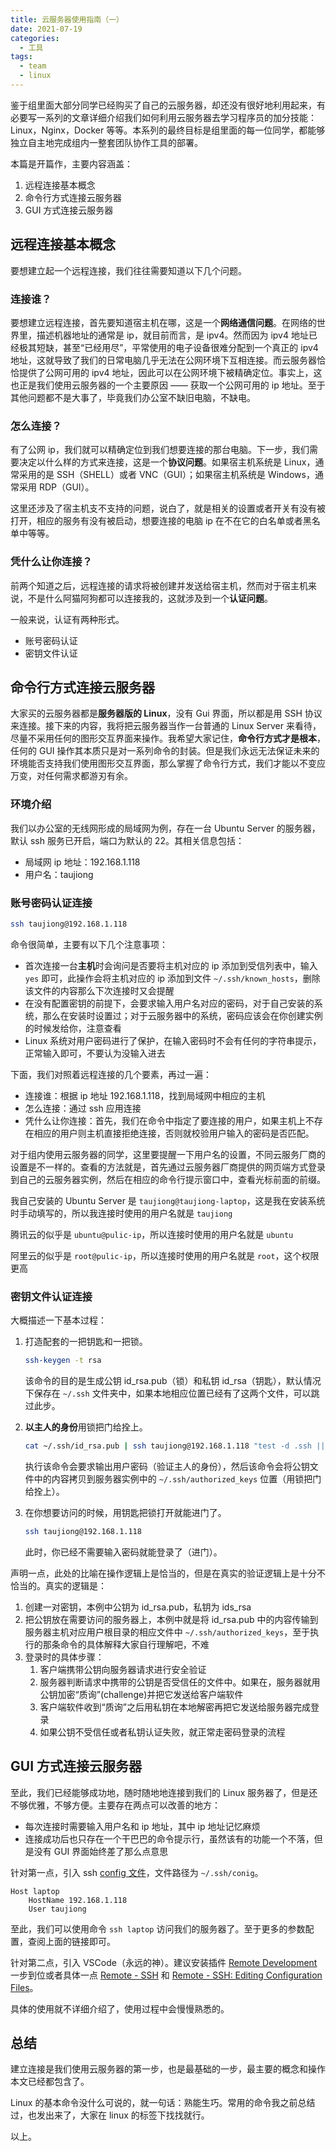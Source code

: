 ```yaml
---
title: 云服务器使用指南（一）
date: 2021-07-19
categories:
  - 工具
tags:
  - team
  - linux
---
```


鉴于组里面大部分同学已经购买了自己的云服务器，却还没有很好地利用起来，有必要写一系列的文章详细介绍我们如何利用云服务器去学习程序员的加分技能：Linux，Nginx，Docker 等等。本系列的最终目标是组里面的每一位同学，都能够独立自主地完成组内一整套团队协作工具的部署。

本篇是开篇作，主要内容涵盖：

1. 远程连接基本概念
2. 命令行方式连接云服务器
3. GUI 方式连接云服务器

<!-- more -->

## 远程连接基本概念

要想建立起一个远程连接，我们往往需要知道以下几个问题。

### 连接谁？

要想建立远程连接，首先要知道宿主机在哪，这是一个**网络通信问题**。在网络的世界里，描述机器地址的通常是 ip，就目前而言，是 ipv4。然而因为 ipv4 地址已经极其短缺，甚至“已经用尽”，平常使用的电子设备很难分配到一个真正的 ipv4 地址，这就导致了我们的日常电脑几乎无法在公网环境下互相连接。而云服务器恰恰提供了公网可用的 ipv4 地址，因此可以在公网环境下被精确定位。事实上，这也正是我们使用云服务器的一个主要原因 —— 获取一个公网可用的 ip 地址。至于其他问题都不是大事了，毕竟我们办公室不缺旧电脑，不缺电。

### 怎么连接？

有了公网 ip，我们就可以精确定位到我们想要连接的那台电脑。下一步，我们需要决定以什么样的方式来连接，这是一个**协议问题**。如果宿主机系统是 Linux，通常采用的是 SSH（SHELL）或者 VNC（GUI）；如果宿主机系统是 Windows，通常采用 RDP（GUI）。

这里还涉及了宿主机支不支持的问题，说白了，就是相关的设置或者开关有没有被打开，相应的服务有没有被启动，想要连接的电脑 ip 在不在它的白名单或者黑名单中等等。

### 凭什么让你连接？

前两个知道之后，远程连接的请求将被创建并发送给宿主机，然而对于宿主机来说，不是什么阿猫阿狗都可以连接我的，这就涉及到一个**认证问题**。

一般来说，认证有两种形式。

- 账号密码认证
- 密钥文件认证

## 命令行方式连接云服务器

大家买的云服务器都是**服务器版的 Linux**，没有 Gui 界面，所以都是用 SSH 协议来连接。接下来的内容，我将把云服务器当作一台普通的 Linux Server 来看待，尽量不采用任何的图形交互界面来操作。我希望大家记住，**命令行方式才是根本**，任何的 GUI 操作其本质只是对一系列命令的封装。但是我们永远无法保证未来的环境能否支持我们使用图形交互界面，那么掌握了命令行方式，我们才能以不变应万变，对任何需求都游刃有余。

### 环境介绍

我们以办公室的无线网形成的局域网为例，存在一台 Ubuntu Server 的服务器，默认 ssh 服务已开启，端口为默认的 22。其相关信息包括：

- 局域网 ip 地址：192.168.1.118
- 用户名：taujiong

### 账号密码认证连接

```bash
ssh taujiong@192.168.1.118
```

命令很简单，主要有以下几个注意事项：

- 首次连接一台**主机**时会询问是否要将主机对应的 ip 添加到受信列表中，输入 `yes` 即可，此操作会将主机对应的 ip 添加到文件 `~/.ssh/known_hosts`，删除该文件的内容那么下次连接时又会提醒
- 在没有配置密钥的前提下，会要求输入用户名对应的密码，对于自己安装的系统，那么在安装时设置过；对于云服务器中的系统，密码应该会在你创建实例的时候发给你，注意查看
- Linux 系统对用户密码进行了保护，在输入密码时不会有任何的字符串提示，正常输入即可，不要认为没输入进去

下面，我们对照着远程连接的几个要素，再过一遍：

- 连接谁：根据 ip 地址 192.168.1.118，找到局域网中相应的主机
- 怎么连接：通过 ssh 应用连接
- 凭什么让你连接：首先，我们在命令中指定了要连接的用户，如果主机上不存在相应的用户则主机直接拒绝连接，否则就校验用户输入的密码是否匹配。

对于组内使用云服务器的同学，这里要提醒一下用户名的设置，不同云服务厂商的设置是不一样的。查看的方法就是，首先通过云服务器厂商提供的网页端方式登录到自己的云服务器实例，然后在相应的命令行提示窗口中，查看光标前面的前缀。

我自己安装的 Ubuntu Server 是 `taujiong@taujiong-laptop`，这是我在安装系统时手动填写的，所以我连接时使用的用户名就是 `taujiong`

腾讯云的似乎是 `ubuntu@pulic-ip`，所以连接时使用的用户名就是 `ubuntu`

阿里云的似乎是 `root@pulic-ip`，所以连接时使用的用户名就是 `root`，这个权限更高

### 密钥文件认证连接

大概描述一下基本过程：

1. 打造配套的一把钥匙和一把锁。

   ```bash
   ssh-keygen -t rsa
   ```

   该命令的目的是生成公钥 id_rsa.pub（锁）和私钥 id_rsa（钥匙），默认情况下保存在 `~/.ssh` 文件夹中，如果本地相应位置已经有了这两个文件，可以跳过此步。

2. **以主人的身份**用锁把门给拴上。

   ```bash
   cat ~/.ssh/id_rsa.pub | ssh taujiong@192.168.1.118 "test -d .ssh || mkdir .ssh; cat >> ~/.ssh/authorized_keys"
   ```

   执行该命令会要求输出用户密码（验证主人的身份），然后该命令会将公钥文件中的内容拷贝到服务器实例中的 `~/.ssh/authorized_keys` 位置（用锁把门给拴上）。

3. 在你想要访问的时候，用钥匙把锁打开就能进门了。

   ```bash
   ssh taujiong@192.168.1.118
   ```

   此时，你已经不需要输入密码就能登录了（进门）。

声明一点，此处的比喻在操作逻辑上是恰当的，但是在真实的验证逻辑上是十分不恰当的。真实的逻辑是：

1. 创建一对密钥，本例中公钥为 id_rsa.pub，私钥为 ids_rsa
2. 把公钥放在需要访问的服务器上，本例中就是将 id_rsa.pub 中的内容传输到服务器主机对应用户根目录的相应文件中 `~/.ssh/authorized_keys`，至于执行的那条命令的具体解释大家自行理解吧，不难
3. 登录时的具体步骤：
   1. 客户端携带公钥向服务器请求进行安全验证
   2. 服务器判断请求中携带的公钥是否受信任的文件中。如果在，服务器就用公钥加密“质询”(challenge)并把它发送给客户端软件
   3. 客户端软件收到“质询”之后用私钥在本地解密再把它发送给服务器完成登录
   4. 如果公钥不受信任或者私钥认证失败，就正常走密码登录的流程

## GUI 方式连接云服务器

至此，我们已经能够成功地，随时随地地连接到我们的 Linux 服务器了，但是还不够优雅，不够方便。主要存在两点可以改善的地方：

- 每次连接时需要输入用户名和 ip 地址，其中 ip 地址记忆麻烦
- 连接成功后也只存在一个干巴巴的命令提示行，虽然该有的功能一个不落，但是没有 GUI 界面始终差了那么点意思

针对第一点，引入 ssh [config 文件](https://linux.die.net/man/5/ssh_config)，文件路径为 `~/.ssh/conig`。

```plain
Host laptop
    HostName 192.168.1.118
    User taujiong
```

至此，我们可以使用命令 `ssh laptop` 访问我们的服务器了。至于更多的参数配置，查阅上面的链接即可。

针对第二点，引入 VSCode（永远的神）。建议安装插件 [Remote Development](https://marketplace.visualstudio.com/items?itemName=ms-vscode-remote.vscode-remote-extensionpack) 一步到位或者具体一点 [Remote - SSH](https://marketplace.visualstudio.com/items?itemName=ms-vscode-remote.remote-ssh) 和 [Remote - SSH: Editing Configuration Files](https://marketplace.visualstudio.com/items?itemName=ms-vscode-remote.remote-ssh-edit)。

具体的使用就不详细介绍了，使用过程中会慢慢熟悉的。

## 总结

建立连接是我们使用云服务器的第一步，也是最基础的一步，最主要的概念和操作本文已经都包含了。

Linux 的基本命令没什么可说的，就一句话：熟能生巧。常用的命令我之前总结过，也发出来了，大家在 linux 的标签下找找就行。

以上。
